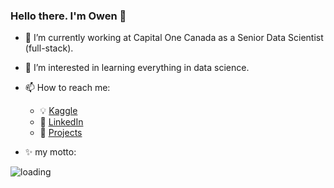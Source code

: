 ### Hello there. I'm Owen 👋

<!--
**couyang24/couyang24** is a ✨ _special_ ✨ repository because its `README.md` (this file) appears on your GitHub profile.
-->

- 🔭 I’m currently working at Capital One Canada as a Senior Data Scientist (full-stack).
- 🌱 I’m interested in learning everything in data science.
- 📫 How to reach me: 
  - :bulb: [Kaggle](https://www.kaggle.com/couyang)
  - :office: [LinkedIn](https://www.linkedin.com/in/owenouyang/)
  - :dart: [Projects](https://couyang24.github.io/)

- ✨ my motto:

![loading](https://i.imgur.com/BjBJv1Q.gif)
